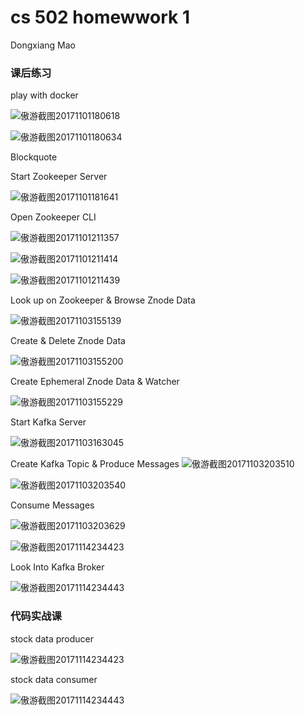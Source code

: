 

# cs 502 homewwork 1

Dongxiang Mao

### 课后练习

play with docker

![傲游截图20171101180618](https://raw.githubusercontent.com/maodx/markdown/master/screenshots/1.png)



![傲游截图20171101180634](https://raw.githubusercontent.com/maodx/markdown/master/screenshots/2.png)

Blockquote

Start Zookeeper Server

![傲游截图20171101181641](https://raw.githubusercontent.com/maodx/markdown/master/screenshots/3.png)

Open Zookeeper CLI

![傲游截图20171101211357](https://raw.githubusercontent.com/maodx/markdown/master/screenshots/4.png)

![傲游截图20171101211414](https://raw.githubusercontent.com/maodx/markdown/master/screenshots/5.png)

![傲游截图20171101211439](https://raw.githubusercontent.com/maodx/markdown/master/screenshots/6.png)

Look up on Zookeeper & Browse Znode Data

![傲游截图20171103155139](https://raw.githubusercontent.com/maodx/markdown/master/screenshots/7.png)

Create & Delete Znode Data

![傲游截图20171103155200](https://raw.githubusercontent.com/maodx/markdown/master/screenshots/10.png)

Create Ephemeral Znode Data & Watcher

![傲游截图20171103155229](https://raw.githubusercontent.com/maodx/markdown/master/screenshots/11.png)

Start Kafka Server

![傲游截图20171103163045](https://raw.githubusercontent.com/maodx/markdown/master/screenshots/13.png)

Create Kafka Topic & Produce Messages
![傲游截图20171103203510](https://raw.githubusercontent.com/maodx/markdown/master/screenshots/14.png)

![傲游截图20171103203540](https://raw.githubusercontent.com/maodx/markdown/master/screenshots/15.png)

Consume Messages

![傲游截图20171103203629](https://raw.githubusercontent.com/maodx/markdown/master/screenshots/16.png)

![傲游截图20171114234423](https://raw.githubusercontent.com/maodx/markdown/master/screenshots/17.png)

Look Into Kafka Broker

![傲游截图20171114234443](https://raw.githubusercontent.com/maodx/markdown/master/screenshots/18.png)
### 代码实战课

stock data producer 

![傲游截图20171114234423](https://raw.githubusercontent.com/maodx/markdown/master/screenshots/19.png)

stock data consumer

![傲游截图20171114234443](https://raw.githubusercontent.com/maodx/markdown/master/screenshots/20.png)

